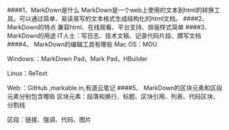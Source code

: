 ####1、MarkDown是什么
MarkDown是一个web上使用的文本到html的转换工具。可以通过简单、易读易写的文本格式生成结构化的html文档。
####2、	MarkDown的特点
兼容html、在线观看、平台支持、排版样式简单
####3、	MarkDown的用途
IT人士：写日志、技术文稿、记录代码片段、撰写文档
####4、	MarkDown的编辑工具有哪些
Mac OS：MOU

Windows:：MarkDown Pad，Mark Pad，HBuilder

Linux：ReText

Web:：GitHub ,markable.in,有道云笔记
####5、	MarkDown的区块元素和区段元素分别包含哪些
区块元素：段落和换行、标题、区块引用、列表、代码区块、分割线

区段：链接、强调、代码、图片
